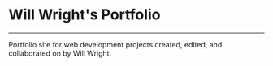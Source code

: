 # Will Wright's Portfolio
<hr>
Portfolio site for web development projects created, edited, and collaborated on by Will Wright.
